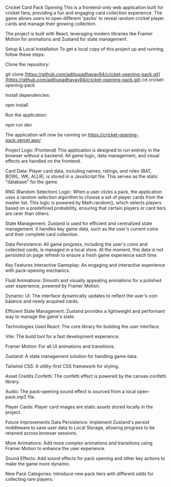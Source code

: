 Cricket Card Pack Opening
This is a frontend-only web application built for cricket fans, providing a fun and engaging card collection experience. The game allows users to open different 'packs' to reveal random cricket player cards and manage their growing collection.

The project is built with React, leveraging modern libraries like Framer Motion for animations and Zustand for state management.

Setup & Local Installation
To get a local copy of this project up and running, follow these steps.

Clone the repository:

git clone [https://github.com/aditiupadhayay94/cricket-opening-pack.git](https://github.com/aditiupadhayay94/cricket-opening-pack.git)
cd cricket-opening-pack

Install dependencies:

npm install

Run the application:

npm run dev

The application will now be running on https://cricket-opening-pack.vercel.app/

Project Logic (Frontend)
This application is designed to run entirely in the browser without a backend. All game logic, data management, and visual effects are handled on the frontend.

Card Data: Player card data, including names, ratings, and roles (BAT, BOWL, WK, ALLR), is stored in a JavaScript file. This serves as the static "database" for the game.

RNG (Random Selection) Logic: When a user clicks a pack, the application uses a random selection algorithm to choose a set of player cards from the master list. This logic is powered by Math.random(), which selects players based on a predefined probability, ensuring that certain players or card tiers are rarer than others.

State Management: Zustand is used for efficient and centralized state management. It handles key game data, such as the user's current coins and their complete card collection.

Data Persistence: All game progress, including the user's coins and collected cards, is managed in a local store. At the moment, this data is not persisted on page refresh to ensure a fresh game experience each time.

Key Features
Interactive Gameplay: An engaging and interactive experience with pack-opening mechanics.

Fluid Animations: Smooth and visually appealing animations for a polished user experience, powered by Framer Motion.

Dynamic UI: The interface dynamically updates to reflect the user's coin balance and newly acquired cards.

Efficient State Management: Zustand provides a lightweight and performant way to manage the game's state.

Technologies Used
React: The core library for building the user interface.

Vite: The build tool for a fast development experience.

Framer Motion: For all UI animations and transitions.

Zustand: A state management solution for handling game data.

Tailwind CSS: A utility-first CSS framework for styling.

Asset Credits
Confetti: The confetti effect is powered by the canvas-confetti library.

Audio: The pack-opening sound effect is sourced from a local open-pack.mp3 file.

Player Cards: Player card images are static assets stored locally in the project.

Future Improvements
Data Persistence: Implement Zustand's persist middleware to save user data to Local Storage, allowing progress to be retained across browser sessions.

More Animations: Add more complex animations and transitions using Framer Motion to enhance the user experience.

Sound Effects: Add sound effects for pack opening and other key actions to make the game more dynamic.

New Pack Categories: Introduce new pack tiers with different odds for collecting rare players.
